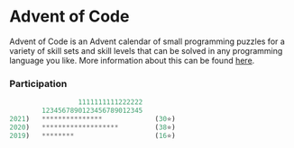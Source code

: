 # Advent of Code

Advent of Code is an Advent calendar of small programming puzzles for a variety of skill sets and skill levels that can be solved in any programming language you like. More information about this can be found [here](https://adventofcode.com/about).

### Participation

```rs
                 1111111111222222
        1234567890123456789012345
2021)   ***************             (30⭐)
2020)   *******************         (38⭐)
2019)   ********                    (16⭐)
```
